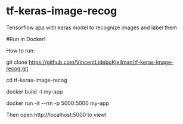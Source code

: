 # tf-keras-image-recog
Tensorflow app with keras model to recognize images and label them


#Run in Docker!

How to run:

git clone https://github.com/VincentLideboKjellman/tf-keras-image-recog.git

cd tf-keras-image-recog

docker build -t my-app

docker run -it --rm -p 5000:5000 my-app

Then open http://localhost:5000 to view!


